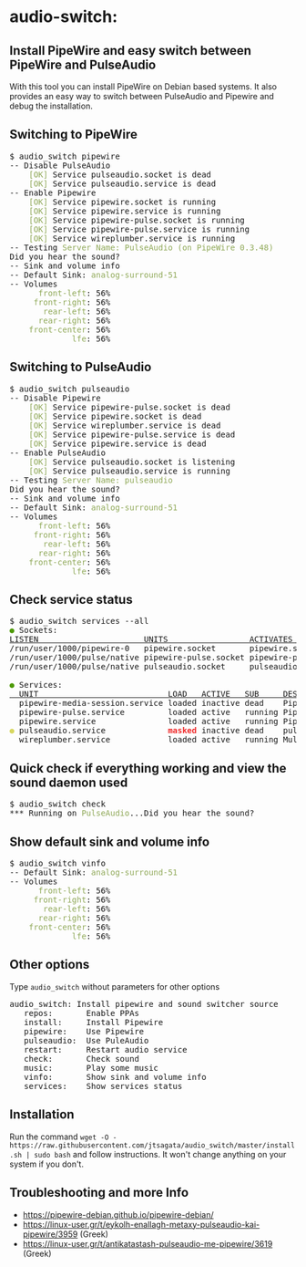 # audio-switch:
## Install PipeWire and easy switch between PipeWire and PulseAudio 

With this tool you can install PipeWire on Debian based systems. It also provides an easy way to switch between PulseAudio and Pipewire and debug the installation.

## Switching to PipeWire

<pre>$ audio_switch pipewire
-- Disable PulseAudio
    <font color="#90A959">[OK]</font> Service pulseaudio.socket is dead
    <font color="#90A959">[OK]</font> Service pulseaudio.service is dead
-- Enable Pipewire
    <font color="#90A959">[OK]</font> Service pipewire.socket is running
    <font color="#90A959">[OK]</font> Service pipewire.service is running
    <font color="#90A959">[OK]</font> Service pipewire-pulse.socket is running
    <font color="#90A959">[OK]</font> Service pipewire-pulse.service is running
    <font color="#90A959">[OK]</font> Service wireplumber.service is running
-- Testing <font color="#90A959">Server Name: PulseAudio (on PipeWire 0.3.48)</font>
Did you hear the sound?
-- Sink and volume info
-- Default Sink: <font color="#90A959">analog-surround-51</font>
-- Volumes
<font color="#90A959">      front-left</font>: 56% 
<font color="#90A959">     front-right</font>: 56% 
<font color="#90A959">       rear-left</font>: 56% 
<font color="#90A959">      rear-right</font>: 56% 
<font color="#90A959">    front-center</font>: 56% 
<font color="#90A959">             lfe</font>: 56% 
</pre>

## Switching to PulseAudio
<pre>$ audio_switch pulseaudio
-- Disable Pipewire
    <font color="#90A959">[OK]</font> Service pipewire-pulse.socket is dead
    <font color="#90A959">[OK]</font> Service pipewire.socket is dead
    <font color="#90A959">[OK]</font> Service wireplumber.service is dead
    <font color="#90A959">[OK]</font> Service pipewire-pulse.service is dead
    <font color="#90A959">[OK]</font> Service pipewire.service is dead
-- Enable PulseAudio
    <font color="#90A959">[OK]</font> Service pulseaudio.socket is listening
    <font color="#90A959">[OK]</font> Service pulseaudio.service is running
-- Testing <font color="#90A959">Server Name: pulseaudio</font>
Did you hear the sound?
-- Sink and volume info
-- Default Sink: <font color="#90A959">analog-surround-51</font>
-- Volumes
<font color="#90A959">      front-left</font>: 56% 
<font color="#90A959">     front-right</font>: 56% 
<font color="#90A959">       rear-left</font>: 56% 
<font color="#90A959">      rear-right</font>: 56% 
<font color="#90A959">    front-center</font>: 56% 
<font color="#90A959">             lfe</font>: 56% 
</pre>

## Check service status
<pre>$ audio_switch services --all
<font color="#4E9A06">●</font> Sockets:
<u style="text-decoration-style:single">LISTEN                      UNITS                 ACTIVATES             </u>
/run/user/1000/pipewire-0   pipewire.socket       pipewire.service      
/run/user/1000/pulse/native pipewire-pulse.socket pipewire-pulse.service
/run/user/1000/pulse/native pulseaudio.socket     pulseaudio.service    

<font color="#4E9A06">●</font> Services:
<u style="text-decoration-style:single">  UNIT                           LOAD   ACTIVE   SUB     DESCRIPTION                       </u>
  pipewire-media-session.service loaded inactive dead    PipeWire Media Session Manager    
  pipewire-pulse.service         loaded active   running PipeWire PulseAudio               
  pipewire.service               loaded active   running PipeWire Multimedia Service       
<font color="#D7D75F"><b>●</b></font> pulseaudio.service             <font color="#EF2929"><b>masked</b></font> inactive dead    pulseaudio.service                
  wireplumber.service            loaded active   running Multimedia Service Session Manager
</pre>

## Quick check if everything working and view the sound daemon used
<pre>$ audio_switch check
*** Running on <font color="#90A959">PulseAudio</font>...Did you hear the sound?
</pre>

## Show default sink and volume info
<pre>$ audio_switch vinfo
-- Default Sink: <font color="#90A959">analog-surround-51</font>
-- Volumes
<font color="#90A959">      front-left</font>: 56% 
<font color="#90A959">     front-right</font>: 56% 
<font color="#90A959">       rear-left</font>: 56% 
<font color="#90A959">      rear-right</font>: 56% 
<font color="#90A959">    front-center</font>: 56% 
<font color="#90A959">             lfe</font>: 56% </pre>

## Other options
Type `audio_switch` without parameters for other options
<pre>audio_switch: Install pipewire and sound switcher source
   repos:       Enable PPAs
   install:     Install Pipewire
   pipewire:    Use Pipewire
   pulseaudio:  Use PuleAudio
   restart:     Restart audio service
   check:       Check sound
   music:       Play some music
   vinfo:       Show sink and volume info
   services:    Show services status
</pre>

## Installation
Run the command 
`wget -O - https://raw.githubusercontent.com/jtsagata/audio_switch/master/install.sh | sudo bash`
and follow instructions. It won't change anything on your system if you don't. 

## Troubleshooting and more Info

* https://pipewire-debian.github.io/pipewire-debian/
* https://linux-user.gr/t/eykolh-enallagh-metaxy-pulseaudio-kai-pipewire/3959 (Greek)
* https://linux-user.gr/t/antikatastash-pulseaudio-me-pipewire/3619 (Greek)
